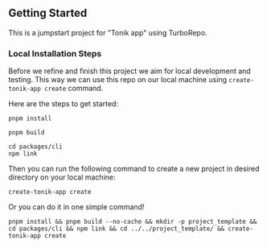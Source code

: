 ## Getting Started

This is a jumpstart project for "Tonik app" using TurboRepo.

### Local Installation Steps

Before we refine and finish this project we aim for local development and testing.
This way we can use this repo on our local machine using `create-tonik-app create` command.

Here are the steps to get started:

```
pnpm install
```

```
pnpm build
```

```
cd packages/cli
npm link
```

Then you can run the following command to create a new project in desired directory on your local machine:

```
create-tonik-app create
```

Or you can do it in one simple command!

```
pnpm install && pnpm build --no-cache && mkdir -p project_template && cd packages/cli && npm link && cd ../../project_template/ && create-tonik-app create
```
